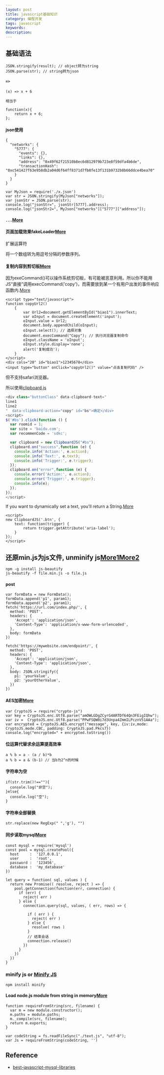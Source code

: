 ```yaml
---
layout: post
title: javascript基础知识
category: 编程开发
tags: javascript
keywords: 
description: 
---
```


## 基础语法


```
JSON.stringify(result); // object转为string
JSON.parse(str); // string转为json
```


#### `=>`

```
(x) => x + 6

相当于

function(x){
    return x + 6;
};
```

#### json使用

```
{
  "networks": {
    "5777": {
      "events": {},
      "links": {},
      "address": "0x49f62f21510b8ec6d812979b723e8f59dfa4b6de",
      "transactionHash": "0xc541427f63e958db2a04d6f64ff8371d7fb8fe13f131b9732b8b66ddce4bea70"
    }
  }
}
```

```
var MyJson = require('./x.json')
var str = JSON.stringify(MyJson["networks"]);
var jsonStr = JSON.parse(str);
console.log("jsonStr=", jsonStr[5777].address);
console.log("jsonStr2=", MyJson["networks"]["5777"]["address"]);
```


#### `...`[More](https://blog.csdn.net/qq_30100043/article/details/53391308)

#### 页面加载效果fakeLoader[More](http://www.jq22.com/jquery-info2082)

扩展运算符

将一个数组转为用逗号分隔的参数序列。

#### 复制内容到剪切板[More](https://blog.csdn.net/github_36091081/article/details/77508710)

因为exeCommand()可以操作系统剪切板，有可能被恶意利用。所以你不能用JS“直接”调用execCommand('copy')，而需要放到某一个有用户出发的事件响应函数内.[More](https://segmentfault.com/q/1010000005783830)

```
<script type="text/javascript">
function copyUrl2()
    {
        var Url2=document.getElementById("biao1").innerText;
        var oInput = document.createElement('input');
        oInput.value = Url2;
        document.body.appendChild(oInput);
        oInput.select(); // 选择对象
        document.execCommand("Copy"); // 执行浏览器复制命令
        oInput.className = 'oInput';
        oInput.style.display='none';
        alert('复制成功');
    }
</script>
<div cols="20" id="biao1">12345678</div>
<input type="button" onClick="copyUrl2()" value="点击复制代码" />
```

但不支持safari浏览器。

所以使用[clipboard.js](https://github.com/zenorocha/clipboard.js)


```javascript
<div class="buttonClass" data-clipboard-text="
line1
line2
"  data-clipboard-action="copy" id="bs">确定</div>
<script>
$('#bs').click(function () {
  var roomid = 1;
  var site = 'baidu.com';
  var recommenCode = 'sdkc';

  var clipboard = new ClipboardJS("#bs");
  clipboard.on("success",function (e) {
    console.info('Action:', e.action);
    console.info('Text:', e.text);
    console.info('Trigger:', e.trigger);
  });
  clipboard.on("error",function (e) {
    console.error('Action:', e.action);
    console.error('Trigger:', e.trigger);
    console.info(e);
  });
});
</script>
```

If you want to dynamically set a text, you'll return a String.[More](https://clipboardjs.com/)

```
<script>
new ClipboardJS('.btn', {
    text: function(trigger) {
        return trigger.getAttribute('aria-label');
    }
});
</script>
```

## 还原min.js为js文件, unminify js[More1](https://beautifier.io/)[More2](https://github.com/beautify-web/js-beautify)

```
npm -g install js-beautify
js-beautify -f file.min.js -o file.js
```

#### post

```
var formData = new FormData();
formData.append('p1', param1);
formData.append('p2', param1);
fetch('https://url.com/index.php/', {
  method: 'POST',
  headers: {
    'Accept': 'application/json',
    'Content-Type': 'application/x-www-form-urlencoded',
  },
  body: formData
})
```

```
fetch('https://mywebsite.com/endpoint/', {
  method: 'POST',
  headers: {
    'Accept': 'application/json',
    'Content-Type': 'application/json',
  },
  body: JSON.stringify({
    p1: 'yourValue',
    p2: 'yourOtherValue',
  })
})
```

#### AES加密[More](http://www.fairyland.live/wordpress/2017/03/16/php%E4%B8%8Ejavascript%E5%85%BC%E5%AE%B9%E7%9A%84aes%E5%8A%A0%E8%A7%A3%E5%AF%86/)

```
var CryptoJS = require("crypto-js")
var key = CryptoJS.enc.Utf8.parse("amOWLGDgZCyrG4ARTDf64Qn3FEigIQhw");
var iv =  CryptoJS.enc.Utf8.parse("PPwFSQW0i7d3Unpa4ZmmILPcznV51AAa");
var encrypted = CryptoJS.AES.encrypt("message", key, {iv:iv,mode: CryptoJS.mode.CBC, padding: CryptoJS.pad.Pkcs7})
console.log("encrypted=" + encrypted.toString())
```

#### 位运算代替求余运算提高效率

```
a % b = a - (a / b)*b
a % b = a & (b-1) // 当b为2^n的时候
```

#### 字符串为空

```
if(str.trim()!==""){
  console.log("非空");
}else{
  console.log("空");
}
```

#### 字符串全部替换

```
str.replace(new RegExp(" ",'g'), "")
```

#### 同步读取mysql[More](https://blog.csdn.net/tinfengyee/article/details/94434659)

```
const mysql = require('mysql')
const pool = mysql.createPool({
  host     :  '127.0.0.1',
  user     :  'root',
  password :  '123456',
  database :  'my_database'
})

let query = function( sql, values ) {
  return new Promise(( resolve, reject ) => {
    pool.getConnection(function(err, connection) {
      if (err) {
        reject( err )
      } else {
        connection.query(sql, values, ( err, rows) => {

          if ( err ) {
            reject( err )
          } else {
            resolve( rows )
          }
          // 结束会话
          connection.release()
        })
      }
    })
  })
}
```

### minify js or [Minify JS](https://javascript-minifier.com/)

```
npm install minify
```

#### Load node.js module from string in memory[More](https://stackoverflow.com/questions/17581830/load-node-js-module-from-string-in-memory)

```
function requireFromString(src, filename) {
  var m = new module.constructor();
  m.paths = module.paths;
  m._compile(src, filename);
  return m.exports;
}

var codeString = fs.readFileSync("./text.js", "utf-8");
var Js = requireFromString(codeString, '')
```


## Reference

* [best-javascript-mysql-libraries](https://openbase.com/categories/js/best-javascript-mysql-libraries)